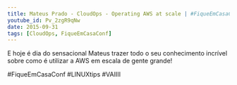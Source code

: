 ```yaml
---
title: Mateus Prado - CloudOps - Operating AWS at scale | #FiqueEmCasaConf
youtube_id: Pv_2zgR9qNw
date: 2015-09-31
tags: [CloudOps, FiqueEmCasaConf]
---
```


E hoje é dia do sensacional Mateus trazer todo o seu conhecimento incrível sobre como é utilizar a AWS em escala de gente grande!

#FiqueEmCasaConf #LINUXtips #VAIIII

